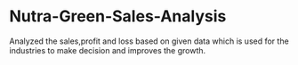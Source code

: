 # Nutra-Green-Sales-Analysis
Analyzed the sales,profit and loss based on given data which is used for the industries to make decision and improves the growth.
